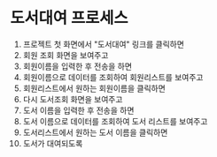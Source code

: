 # 도서대여 프로세스
1. 프로젝트 첫 화면에서 "도서대여" 링크를 클릭하면
2. 회원 조회 화면을 보여주고
3. 회원이름을 입력한 후 전송을 하면
4. 회원이름으로 데이터를 조회하여 회원리스트를 보여주고
5. 회원리스트에서 원하는 회원이름을 클릭하면
6. 다시 도서조회 화면을 보여주고
7. 도서 이름을 입력한 후 전송을 하면
8. 도서 이름으로 데이터를 조회하여 도서 리스트를 보여주고
9. 도서리스트에서 원하는 도서 이름을 클릭하면
10. 도서가 대여되도록